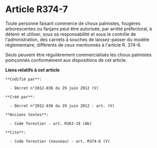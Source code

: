 # Article R374-7

Toute personne faisant commerce de choux palmistes, fougères arborescentes ou fanjans peut être autorisée, par arrêté
préfectoral, à détenir et utiliser, sous sa responsabilité et sous le contrôle de l'administration, des carnets à souches de
laissez-passer du modèle réglementaire, différents de ceux mentionnés à l'article R. 374-6. 

Seuls peuvent être régulièrement commercialisés les choux palmistes poinçonnés conformément aux dispositions de cet article.

**Liens relatifs à cet article**

	**Codifié par**:

	  - Décret n°2012-836 du 29 juin 2012 (V)

	**Créé par**:

	  - Décret n°2012-836 du 29 juin 2012 - art. (V)

	**Anciens textes**:

	  - Code forestier - art. R363-19 (Ab)

	**Cite**:

	  - Code forestier (nouveau) - art. R374-6 (V)

